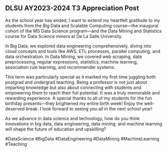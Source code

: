 ## DLSU AY2023-2024 T3 Appreciation Post

As the school year has ended, I want to extend my heartfelt gratitude to my students from the Big Data and Scalable Computing course—the inaugural cohort of the MS Data Science program—and the Data Mining and Statistics course for Data Science minors at De La Salle University.

In Big Data, we explored data engineering comprehensively, diving into cloud concepts and tools like AWS, ETL processes, parallel computing, and data orchestration. In Data Mining, we covered web scraping, data preprocessing, regular expressions, statistics, machine learning, association rule learning, and recommender systems.

This term was particularly special as it marked my first time juggling both postgrad and undergrad teaching. Being a professor is not just about imparting knowledge but also about connecting with students and empowering them to reach their full potential. It was a truly memorable and rewarding experience. A special thanks to all of my students for the fun birthday presents—they brightened my entire birth week! Enjoy the well-deserved break. I look forward to seeing you all in the next school year!

As we advance in data science and technology, how do you think innovations in big data, data engineering, data mining, and machine learning will shape the future of education and upskilling?

#DataScience #BigData #DataEngineering #DataMining #MachineLearning #Teaching
